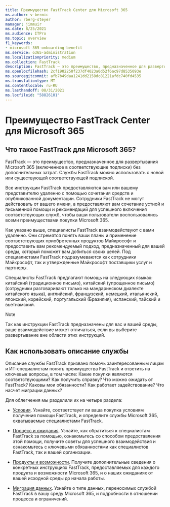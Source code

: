 ```yaml
---
title: Преимущество FastTrack Center для Microsoft 365
ms.author: v-bermic
author: rberg-steyer
manager: jimmuir
ms.date: 8/25/2021
ms.audience: ITPro
ms.topic: overview
f1_keywords:
- microsoft-365-onboarding-benefit
ms.service: o365-administration
ms.localizationpriority: medium
ms.collection: FastTrack
description: FastTrack — это преимущество, предназначенное для развертывания Microsoft 365 (включенное в соответствующие подписки) без дополнительных затрат. Службы FastTrack можно использовать с новой или существующей соответствующей подпиской.
ms.openlocfilehash: 2cf1902250f237df4023a0d52f6ac97d8535093e
ms.sourcegitcommit: afb7b49daa1241dd2158dc81221afdc740fd4535
ms.translationtype: MT
ms.contentlocale: ru-RU
ms.lasthandoff: 08/31/2021
ms.locfileid: "58826101"
---
```

# <a name="fasttrack-center-benefit-for-microsoft-365"></a>Преимущество FastTrack Center для Microsoft 365

## <a name="what-is-fasttrack-for-microsoft-365"></a>Что такое FastTrack для Microsoft 365?

FastTrack — это преимущество, предназначенное для развертывания Microsoft 365 (включенное в соответствующие подписки) без дополнительных затрат. Службы FastTrack можно использовать с новой или существующей соответствующей подпиской.

Все инструкции FastTrack предоставляются вам или вашему представителю удаленно с помощью сочетания средств и опубликованной документации. Сотрудники FastTrack не могут действовать от вашего имени, а предоставляют вам сочетание устной и письменной помощи и рекомендаций для успешного включения соответствующих служб, чтобы ваши пользователи воспользовались всеми преимуществами покупки Microsoft 365.

Как указано выше, специалисты FastTrack взаимодействуют с вами удаленно. Они стремятся понять ваши планы и применение соответствующих приобретенных продуктов Майкрософт и предоставить вам рекомендуемый подход, предназначенный для вашей среды, который поможет вам добиться своих целей. Под специалистами FastTrack подразумеваются как сотрудники Майкрософт, так и утвержденные Майкрософт поставщики услуг и партнеры.

Специалисты FastTrack предлагают помощь на следующих языках: китайский (традиционное письмо), китайский (упрощенное письмо) (сотрудники разговаривают только на мандаринском диалекте китайского языка), английский, французский, немецкий, итальянский, японский, корейский, португальский (Бразилия), испанский, тайский и вьетнамский.  

> [!NOTE]
> Так как инструкции FastTrack предназначены для вас и вашей среды, ваше взаимодействие может отличаться, если вы выберите развертывание вне области этих инструкций.

## <a name="how-to-use-this-service-description"></a>Как использовать описание службы

Описание службы FastTrack призвано помочь заинтересованным лицам и ИТ-специалистам понять преимущества FastTrack и ответить на ключевые вопросы, в том числе: Какие покупки являются соответствующими? Как получить справку? Что можно ожидать от FastTrack? Каковы мои обязанности? Как работает задействование? Что насчет миграции данных?

Для облегчения мы разделили их на четыре раздела:

  - [Условия](eligibility.md). Узнайте, соответствует ли ваша покупка условиям получения помощи FastTrack, и определите службы Microsoft 365, охватываемые специалистами FastTrack.

  - [Процесс и ожидания](process-and-expectations.md). Узнайте, как обратиться к специалистам FastTrack за помощью, ознакомьтесь со способом предоставления этой помощи, получите советы для успешного взаимодействия и ознакомьтесь с ключевыми обязанностями как специалистов FastTrack, так и вашей организации.

  - [Продукты и возможности](products-and-capabilities.md). Получите дополнительные сведения о конкретных инструкциях FastTrack, предоставляемых для каждого продукта и возможности Microsoft 365, и о наших ожиданиях от вашей исходной среды до начала работы.

  - [Миграция данных](data-migration.md). Узнайте о типе данных, переносимых службой FastTrack в вашу среду Microsoft 365, и подробности в отношении процесса и ограничений.
